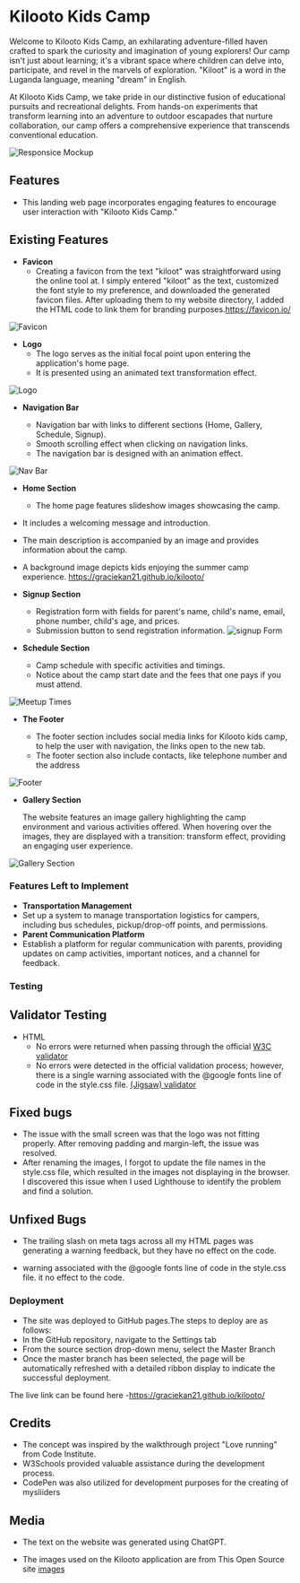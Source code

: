 # Kilooto Kids Camp

Welcome to Kilooto Kids Camp, an exhilarating adventure-filled haven crafted to spark the curiosity and imagination of young explorers! Our camp isn't just about learning; it's a vibrant space where children can delve into, participate, and revel in the marvels of exploration. "Kiloot" is a word in the Luganda language, meaning "dream" in English.

At Kilooto Kids Camp, we take pride in our distinctive fusion of educational pursuits and recreational delights. From hands-on experiments that transform learning into an adventure to outdoor escapades that nurture collaboration, our camp offers a comprehensive experience that transcends conventional education.

![Responsice Mockup](/images/kilooto_kids_camp_mockup.png)

## Features

- This landing web page incorporates engaging features to encourage user interaction with "Kilooto Kids Camp."

## Existing Features

- **Favicon**
  - Creating a favicon from the text "kiloot" was straightforward using the online tool at. I simply entered "kiloot" as the text, customized the font style to my preference, and downloaded the generated favicon files. After uploading them to my website directory, I added the HTML code to link them for branding purposes.<https://favicon.io/>

![Favicon](/android-chrome-192x192.png/)

- **Logo**
  - The logo serves as the initial focal point upon entering the application's home page.
  - It is presented using an animated text transformation effect.

![Logo](/images/kilooto_kids_camp_logo.png)

- **Navigation Bar**

  - Navigation bar with links to different sections (Home, Gallery, Schedule, Signup).
  - Smooth scrolling effect when clicking on navigation links.
  - The navigation bar is designed with an animation effect.

![Nav Bar](/images/kilooto_kids_camp_nav_bar.png)

- **Home Section**

  - The home page features slideshow images showcasing the camp.

- It includes a welcoming message and introduction.
- The main description is accompanied by an image and provides information about the camp.
- A background image depicts kids enjoying the summer camp experience.
  <https://graciekan21.github.io/kilooto/>

- **Signup Section**

  - Registration form with fields for parent's name, child's name, email, phone number, child's age, and prices.
  - Submission button to send registration information.
    ![signup Form](/images/kilooto_kids_camp_schedule2.png)

- **Schedule Section**
  - Camp schedule with specific activities and timings.
  - Notice about the camp start date and the fees that one pays if you must attend.

![Meetup Times](/images/kilooto_kids_camp_schedule_activities.png)

- **The Footer**

  - The footer section includes social media links for Kilooto kids camp, to help the user with navigation, the links open to the new tab.
  - The footer section also include contacts, like telephone number and the address

![Footer](/images/kilooto_kids_camp_footer.png)

- **Gallery Section**

  The website features an image gallery highlighting the camp environment and various activities offered.
  When hovering over the images, they are displayed with a transition: transform effect, providing an engaging user experience.

![Gallery Section](/images/kilooto_kids_camp_.gallery_page.png)

### Features Left to Implement

- **Transportation Management**
- Set up a system to manage transportation logistics for campers, including bus schedules, pickup/drop-off points, and permissions.
- **Parent Communication Platform**
- Establish a platform for regular communication with parents, providing updates on camp activities, important notices, and a channel for feedback.

### Testing

## Validator Testing

- HTML
  - No errors were returned when passing through the official [W3C validator]()
  - No errors were detected in the official validation process; however, there is a single warning associated with the @google fonts line of code in the style.css file. [(Jigsaw) validator](https://jigsaw.w3.org/css-validator/validator?uri=https%3A%2F%2F8000-graciekan21-kilooto-rco3447gh6.us2.codeanyapp.com&profile=css3svg&usermedium=all&warning=1&vextwarning=&lang=en)

## Fixed bugs

- The issue with the small screen was that the logo was not fitting properly. After removing padding and margin-left, the issue was resolved.
- After renaming the images, I forgot to update the file names in the style.css file, which resulted in the images not displaying in the browser. I discovered this issue when I used Lighthouse to identify the problem and find a solution.

## Unfixed Bugs

- The trailing slash on meta tags across all my HTML pages was generating a warning feedback, but they have no effect on the code.

- warning associated with the @google fonts line of code in the style.css file. it no effect to the code.

### Deployment

- The site was deployed to GitHub pages.The steps to deploy are as follows:
- In the GitHub repository, navigate to the Settings tab
- From the source section drop-down menu, select the Master Branch
- Once the master branch has been selected, the page will be automatically refreshed with a detailed ribbon display to indicate the successful deployment.

The live link can be found here -<https://graciekan21.github.io/kilooto/>

## Credits

- The concept was inspired by the walkthrough project "Love running" from Code Institute.
- W3Schools provided valuable assistance during the development process.
- CodePen was also utilized for development purposes for the creating of mysliiders

## Media

- The text on the website was generated using ChatGPT.

- The images used on the Kilooto application are from This Open Source site [images](https://www.pexels.com/search/google%20pixel/)
